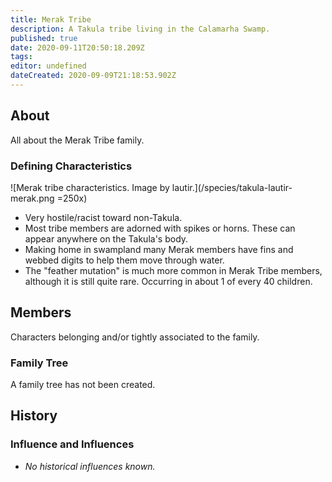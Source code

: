 ```yaml
---
title: Merak Tribe
description: A Takula tribe living in the Calamarha Swamp.
published: true
date: 2020-09-11T20:50:18.209Z
tags: 
editor: undefined
dateCreated: 2020-09-09T21:18:53.902Z
---
```


## About

All about the Merak Tribe family.

### Defining Characteristics

![Merak tribe characteristics. Image by lautir.](/species/takula-lautir-merak.png =250x)

- Very hostile/racist toward non-Takula.
- Most tribe members are adorned with spikes or horns. These can appear anywhere on the Takula's body.
- Making home in swampland many Merak members have fins and webbed digits to help them move through water.
- The "feather mutation" is much more common in Merak Tribe members, although it is still quite rare. Occurring in about 1 of every 40 children.

## Members

Characters belonging and/or tightly associated to the family.

### Family Tree

A family tree has not been created.

## History

### Influence and Influences

- *No historical influences known.*